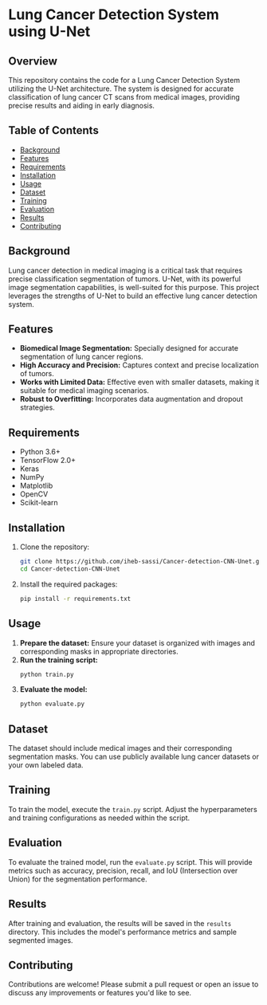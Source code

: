 # Lung Cancer Detection System using U-Net

## Overview

This repository contains the code for a Lung Cancer Detection System utilizing the U-Net architecture. The system is designed for accurate classification of lung cancer CT scans from medical images, providing precise results and aiding in early diagnosis.

## Table of Contents

- [Background](#background)
- [Features](#features)
- [Requirements](#requirements)
- [Installation](#installation)
- [Usage](#usage)
- [Dataset](#dataset)
- [Training](#training)
- [Evaluation](#evaluation)
- [Results](#results)
- [Contributing](#contributing)


## Background

Lung cancer detection in medical imaging is a critical task that requires precise classification segmentation of tumors. U-Net, with its powerful image segmentation capabilities, is well-suited for this purpose. This project leverages the strengths of U-Net to build an effective lung cancer detection system.

## Features

- **Biomedical Image Segmentation:** Specially designed for accurate segmentation of lung cancer regions.
- **High Accuracy and Precision:** Captures context and precise localization of tumors.
- **Works with Limited Data:** Effective even with smaller datasets, making it suitable for medical imaging scenarios.
- **Robust to Overfitting:** Incorporates data augmentation and dropout strategies.

## Requirements

- Python 3.6+
- TensorFlow 2.0+
- Keras
- NumPy
- Matplotlib
- OpenCV
- Scikit-learn

## Installation

1. Clone the repository:
   ```bash
   git clone https://github.com/iheb-sassi/Cancer-detection-CNN-Unet.git
   cd Cancer-detection-CNN-Unet
   ```

2. Install the required packages:
   ```bash
   pip install -r requirements.txt
   ```

## Usage

1. **Prepare the dataset:** Ensure your dataset is organized with images and corresponding masks in appropriate directories.
2. **Run the training script:**
   ```bash
   python train.py
   ```
3. **Evaluate the model:**
   ```bash
   python evaluate.py
   ```

## Dataset

The dataset should include medical images and their corresponding segmentation masks. You can use publicly available lung cancer datasets or your own labeled data.

## Training

To train the model, execute the `train.py` script. Adjust the hyperparameters and training configurations as needed within the script.

## Evaluation

To evaluate the trained model, run the `evaluate.py` script. This will provide metrics such as accuracy, precision, recall, and IoU (Intersection over Union) for the segmentation performance.

## Results

After training and evaluation, the results will be saved in the `results` directory. This includes the model's performance metrics and sample segmented images.

## Contributing

Contributions are welcome! Please submit a pull request or open an issue to discuss any improvements or features you'd like to see.

